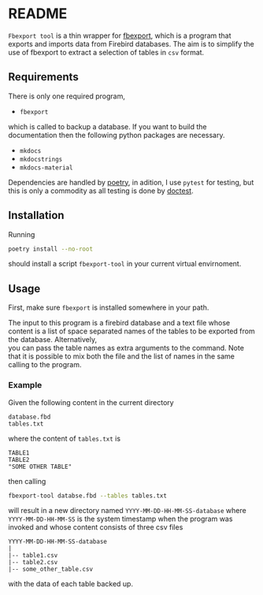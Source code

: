# README

`Fbexport tool` is a thin wrapper for [fbexport](https://fbexport.sourceforge.net/),
which is a program that exports and imports data from Firebird databases. The aim is to
simplify the use of fbexport to extract a selection of tables in `csv` format. 

## Requirements

There is only one required program, 

* `fbexport`

which is called to backup a database. If you want to build the documentation then 
the following python packages are necessary.

* `mkdocs`
* `mkdocstrings`
* `mkdocs-material`

Dependencies are handled by [poetry](https://python-poetry.org/), in adition, I use 
`pytest` for testing, but this is only a commodity as all testing is done by 
[doctest](https://docs.python.org/3/library/doctest.html). 


## Installation

Running 

```sh
poetry install --no-root
```

should install a script `fbexport-tool` in your current virtual envirnoment. 


## Usage


First, make sure `fbexport` is installed somewhere in your path. 

The input to this program is a firebird database and a text file whose content is a list
of space separated names of the tables to be exported from the database. Alternatively,  
you can pass the table names as extra arguments to the command. Note that it is possible
to mix both the file and the list of names in the same calling to the program.

### Example

Given the following content in the current directory 

```
database.fbd
tables.txt
```

where the content of `tables.txt` is 

```
TABLE1
TABLE2
"SOME OTHER TABLE"
```

then calling 

```sh
fbexport-tool databse.fbd --tables tables.txt
```

will result in a new directory named `YYYY-MM-DD-HH-MM-SS-database` where
`YYYY-MM-DD-HH-MM-SS` is the system timestamp when the program was invoked and  whose
content consists of three csv files 

```
YYYY-MM-DD-HH-MM-SS-database
|
|-- table1.csv
|-- table2.csv
|-- some_other_table.csv
```

with the data of each table backed up.
